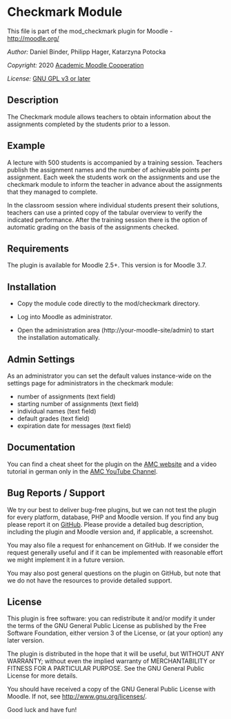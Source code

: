 Checkmark Module
================

This file is part of the mod_checkmark plugin for Moodle - <http://moodle.org/>

*Author:*    Daniel Binder, Philipp Hager, Katarzyna Potocka

*Copyright:* 2020 [Academic Moodle Cooperation](http://www.academic-moodle-cooperation.org)

*License:*   [GNU GPL v3 or later](http://www.gnu.org/copyleft/gpl.html)


Description
-----------

The Checkmark module allows teachers to obtain information about the assignments completed by the
students prior to a lesson.


Example
-------

A lecture with 500 students is accompanied by a training session. Teachers publish the assignment
names and the number of achievable points per assignment. Each week the students work on the
assignments and use the checkmark module to inform the teacher in advance about the assignments
that they managed to complete.

In the classroom session where individual students present their solutions, teachers can use a
printed copy of the tabular overview to verify the indicated performance. After the training
session there is the option of automatic grading on the basis of the assignments checked.


Requirements
------------

The plugin is available for Moodle 2.5+. This version is for Moodle 3.7.


Installation
------------

* Copy the module code directly to the mod/checkmark directory.

* Log into Moodle as administrator.

* Open the administration area (http://your-moodle-site/admin) to start the installation
  automatically.


Admin Settings
--------------

As an administrator you can set the default values instance-wide on the settings page for
administrators in the checkmark module:

* number of assignments (text field)
* starting number of assignments (text field)
* individual names (text field)
* default grades (text field)
* expiration date for messages (text field)


Documentation
-------------

You can find a cheat sheet for the plugin on the [AMC
website](https://www.academic-moodle-cooperation.org/en/module/checkmark/) and a video tutorial in
german only in the [AMC YouTube Channel](https://www.youtube.com/c/AMCAcademicMoodleCooperation).


Bug Reports / Support
---------------------

We try our best to deliver bug-free plugins, but we can not test the plugin for every platform,
database, PHP and Moodle version. If you find any bug please report it on
[GitHub](https://github.com/academic-moodle-cooperation/moodle-mod_checkmark/issues). Please
provide a detailed bug description, including the plugin and Moodle version and, if applicable, a
screenshot.

You may also file a request for enhancement on GitHub. If we consider the request generally useful
and if it can be implemented with reasonable effort we might implement it in a future version.

You may also post general questions on the plugin on GitHub, but note that we do not have the
resources to provide detailed support.


License
-------

This plugin is free software: you can redistribute it and/or modify it under the terms of the GNU
General Public License as published by the Free Software Foundation, either version 3 of the
License, or (at your option) any later version.

The plugin is distributed in the hope that it will be useful, but WITHOUT ANY WARRANTY; without
even the implied warranty of MERCHANTABILITY or FITNESS FOR A PARTICULAR PURPOSE. See the GNU
General Public License for more details.

You should have received a copy of the GNU General Public License with Moodle. If not, see
<http://www.gnu.org/licenses/>.


Good luck and have fun!
